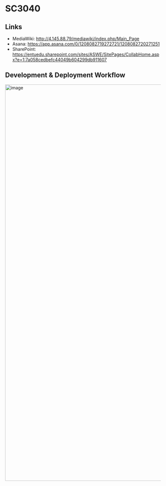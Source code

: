 # SC3040

## Links
- MediaWiki: http://4.145.88.79/mediawiki/index.php/Main_Page
- Asana: https://app.asana.com/0/1208082719272721/1208082720271251
- SharePoint: https://entuedu.sharepoint.com/sites/ASWE/SitePages/CollabHome.aspx?e=1:7a058cedbefc44049b604299db911607


## Development & Deployment Workflow
<img width="1284" alt="image" src="https://github.com/user-attachments/assets/f4722f22-cbad-4bce-952e-6400d03e6147">


<!--

**Here are some ideas to get you started:**

🙋‍♀️ A short introduction - what is your organization all about?
🌈 Contribution guidelines - how can the community get involved?
👩‍💻 Useful resources - where can the community find your docs? Is there anything else the community should know?
🍿 Fun facts - what does your team eat for breakfast?
🧙 Remember, you can do mighty things with the power of [Markdown](https://docs.github.com/github/writing-on-github/getting-started-with-writing-and-formatting-on-github/basic-writing-and-formatting-syntax)
-->
